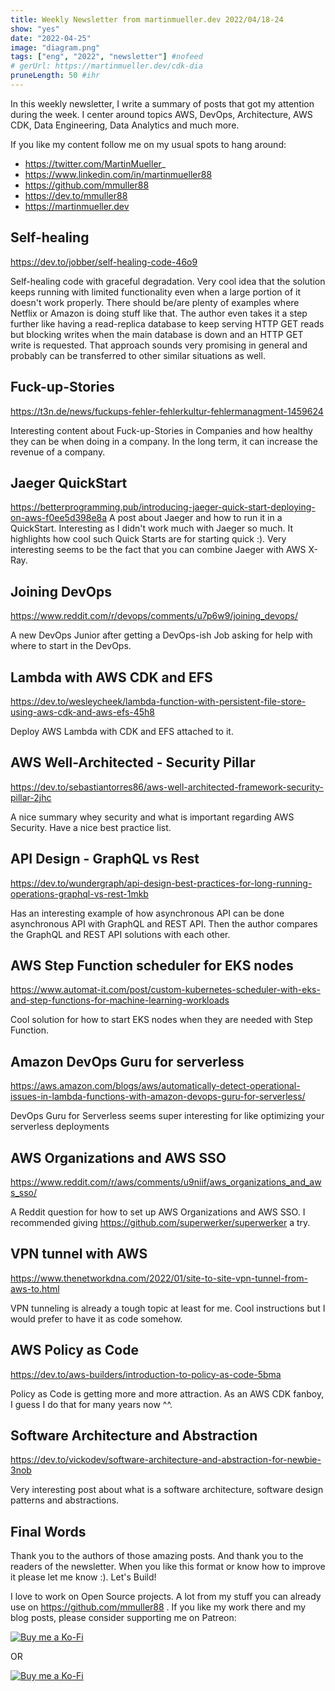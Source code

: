 ```yaml
---
title: Weekly Newsletter from martinmueller.dev 2022/04/18-24
show: "yes"
date: "2022-04-25"
image: "diagram.png"
tags: ["eng", "2022", "newsletter"] #nofeed
# gerUrl: https://martinmueller.dev/cdk-dia
pruneLength: 50 #ihr
---
```


In this weekly newsletter, I write a summary of posts that got my attention during the week. I center around topics AWS, DevOps, Architecture, AWS CDK, Data Engineering, Data Analytics and much more.

If you like my content follow me on my usual spots to hang around:

- https://twitter.com/MartinMueller_
- https://www.linkedin.com/in/martinmueller88
- https://github.com/mmuller88
- https://dev.to/mmuller88
- https://martinmueller.dev

## Self-healing

https://dev.to/jobber/self-healing-code-46o9

Self-healing code with graceful degradation. Very cool idea that the solution keeps running with limited functionality even when a large portion of it doesn't work properly. There should be/are plenty of examples where Netflix or Amazon is doing stuff like that. The author even takes it a step further like having a read-replica database to keep serving HTTP GET reads but blocking writes when the main database is down and an HTTP GET write is requested. That approach sounds very promising in general and probably can be transferred to other similar situations as well.

## Fuck-up-Stories

https://t3n.de/news/fuckups-fehler-fehlerkultur-fehlermanagment-1459624

Interesting content about Fuck-up-Stories in Companies and how healthy they can be when doing in a company. In the long term, it can increase the revenue of a company.

## Jaeger QuickStart

https://betterprogramming.pub/introducing-jaeger-quick-start-deploying-on-aws-f0ee5d398e8a
A post about Jaeger and how to run it in a QuickStart. Interesting as I didn't work much with Jaeger so much. It highlights how cool such Quick Starts are for starting quick :). Very interesting seems to be the fact that you can combine Jaeger with AWS X-Ray.

## Joining DevOps

https://www.reddit.com/r/devops/comments/u7p6w9/joining_devops/

A new DevOps Junior after getting a DevOps-ish Job asking for help with where to start in the DevOps.

## Lambda with AWS CDK and EFS

https://dev.to/wesleycheek/lambda-function-with-persistent-file-store-using-aws-cdk-and-aws-efs-45h8

Deploy AWS Lambda with CDK and EFS attached to it.

## AWS Well-Architected - Security Pillar

https://dev.to/sebastiantorres86/aws-well-architected-framework-security-pillar-2jhc

A nice summary whey security and what is important regarding AWS Security. Have a nice best practice list.

## API Design - GraphQL vs Rest

https://dev.to/wundergraph/api-design-best-practices-for-long-running-operations-graphql-vs-rest-1mkb

Has an interesting example of how asynchronous API can be done asynchronous API with GraphQL and REST API. Then the author compares the GraphQL and REST API solutions with each other.

## AWS Step Function scheduler for EKS nodes

https://www.automat-it.com/post/custom-kubernetes-scheduler-with-eks-and-step-functions-for-machine-learning-workloads

Cool solution for how to start EKS nodes when they are needed with Step Function.

## Amazon DevOps Guru for serverless

https://aws.amazon.com/blogs/aws/automatically-detect-operational-issues-in-lambda-functions-with-amazon-devops-guru-for-serverless/

DevOps Guru for Serverless seems super interesting for like optimizing your serverless deployments

## AWS Organizations and AWS SSO

https://www.reddit.com/r/aws/comments/u9niif/aws_organizations_and_aws_sso/

A Reddit question for how to set up AWS Organizations and AWS SSO. I recommended giving https://github.com/superwerker/superwerker a try.

## VPN tunnel with AWS

https://www.thenetworkdna.com/2022/01/site-to-site-vpn-tunnel-from-aws-to.html

VPN tunneling is already a tough topic at least for me. Cool instructions but I would prefer to have it as code somehow.

## AWS Policy as Code

https://dev.to/aws-builders/introduction-to-policy-as-code-5bma

Policy as Code is getting more and more attraction. As an AWS CDK fanboy, I guess I do that for many years now ^^.

## Software Architecture and Abstraction

https://dev.to/vickodev/software-architecture-and-abstraction-for-newbie-3nob

Very interesting post about what is a software architecture, software design patterns and abstractions.

## Final Words

Thank you to the authors of those amazing posts. And thank you to the readers of the newsletter. When you like this format or know how to improve it please let me know :). Let's Build!

I love to work on Open Source projects. A lot from my stuff you can already use on https://github.com/mmuller88 . If you like my work there and my blog posts, please consider supporting me on Patreon:

[![Buy me a Ko-Fi](https://theastrologypodcast.com/wp-content/uploads/2015/06/become-my-patron-05.jpg)](https://www.patreon.com/bePatron?u=29010217)

OR

[![Buy me a Ko-Fi](https://storage.ko-fi.com/cdn/useruploads/png_d554a01f-60f0-4969-94d1-7b69f3e28c2fcover.jpg?v=69a332f2-b808-4369-8ba3-dae0d1100dd4)](https://ko-fi.com/T6T1BR59W)
